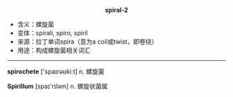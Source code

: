 
**<center>spiral-2</center>**

- <span class="definition">含义：螺旋菌</span>
- <span class="definition">变体：spirali, spiro, spiril</span>
- <span class="definition">来源：拉丁单词spira（意为a coil或twist，即卷绕）</span>
- <span class="definition">用途：构成螺旋菌相关词汇</span>

---

<span class="vocabulary">**spirochete**</span> ['spaɪrəʊkiːt] n. 螺旋菌

<span class="vocabulary">**Spirillum**</span> [spaɪ'rɪləm] n. 螺旋状菌属

